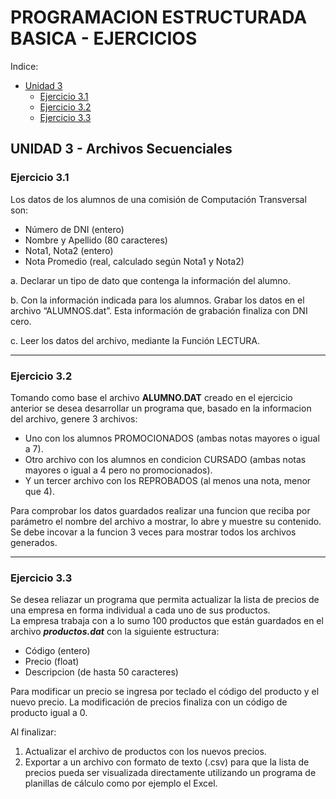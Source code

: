 # PROGRAMACION ESTRUCTURADA BASICA - EJERCICIOS

Indice:
- [Unidad 3](#unidad-3---archivos-secuenciales)
  - [Ejercicio 3.1](#ejercicio-31)
  - [Ejercicio 3.2](#ejercicio-32)
  - [Ejercicio 3.3](#ejercicio-33)


## UNIDAD 3 - Archivos Secuenciales

### Ejercicio 3.1

Los datos de los alumnos de una comisión de Computación Transversal son:
- Número de DNI (entero)
- Nombre y Apellido (80 caracteres)
- Nota1, Nota2 (entero)
- Nota Promedio (real, calculado según Nota1 y Nota2)

a. Declarar un tipo de dato que contenga la información del alumno.

b. Con la información indicada para los alumnos. Grabar los datos en el archivo “ALUMNOS.dat”. Esta
información de grabación finaliza con DNI cero.

c. Leer los datos del archivo, mediante la Función LECTURA.

----

### Ejercicio 3.2

Tomando como base el archivo __ALUMNO.DAT__ creado en el ejercicio anterior se desea desarrollar un programa que, basado en la informacion del archivo, genere 3 archivos:
 - Uno con los alumnos PROMOCIONADOS (ambas notas mayores o igual a 7).
 - Otro archivo con los alumnos en condicion CURSADO (ambas notas mayores o igual a 4 pero no promocionados).
 - Y un tercer archivo con los REPROBADOS (al menos una nota, menor que 4).

Para comprobar los datos guardados realizar una funcion que reciba por parámetro el nombre del archivo a mostrar, lo abre y muestre su contenido. Se debe incovar a la funcion 3 veces para mostrar todos los archivos generados.

---

### Ejercicio 3.3

Se desea reliazar un programa que permita actualizar la lista de precios de una empresa en forma individual a cada uno de sus productos. \
La empresa trabaja con a lo sumo 100 productos que están guardados en el archivo __*productos.dat*__ con la siguiente estructura:
  - Código (entero)
  - Precio (float)
  - Descripcion (de hasta 50 caracteres)

Para modificar un precio se ingresa por teclado el código del producto y el nuevo precio. La modificación de precios finaliza con un código de producto igual a 0.

Al finalizar:
  1. Actualizar el archivo de productos con los nuevos precios.
  2. Exportar a un archivo con formato de texto (.csv) para que la lista de precios pueda ser visualizada directamente utilizando un programa de planillas de cálculo como por ejemplo el Excel.